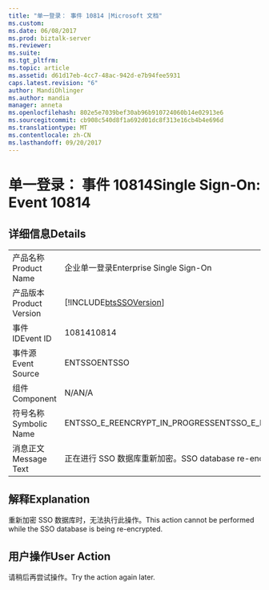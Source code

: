 ```yaml
---
title: "单一登录： 事件 10814 |Microsoft 文档"
ms.custom: 
ms.date: 06/08/2017
ms.prod: biztalk-server
ms.reviewer: 
ms.suite: 
ms.tgt_pltfrm: 
ms.topic: article
ms.assetid: d61d17eb-4cc7-48ac-942d-e7b94fee5931
caps.latest.revision: "6"
author: MandiOhlinger
ms.author: mandia
manager: anneta
ms.openlocfilehash: 802e5e7039bef30ab96b910724060b14e02913e6
ms.sourcegitcommit: cb908c540d8f1a692d01dc8f313e16cb4b4e696d
ms.translationtype: MT
ms.contentlocale: zh-CN
ms.lasthandoff: 09/20/2017
---
```

# <a name="single-sign-on-event-10814"></a><span data-ttu-id="a399d-102">单一登录： 事件 10814</span><span class="sxs-lookup"><span data-stu-id="a399d-102">Single Sign-On: Event 10814</span></span>
## <a name="details"></a><span data-ttu-id="a399d-103">详细信息</span><span class="sxs-lookup"><span data-stu-id="a399d-103">Details</span></span>  
  
|||  
|-|-|  
|<span data-ttu-id="a399d-104">产品名称</span><span class="sxs-lookup"><span data-stu-id="a399d-104">Product Name</span></span>|<span data-ttu-id="a399d-105">企业单一登录</span><span class="sxs-lookup"><span data-stu-id="a399d-105">Enterprise Single Sign-On</span></span>|  
|<span data-ttu-id="a399d-106">产品版本</span><span class="sxs-lookup"><span data-stu-id="a399d-106">Product Version</span></span>|[!INCLUDE[btsSSOVersion](../includes/btsssoversion-md.md)]|  
|<span data-ttu-id="a399d-107">事件 ID</span><span class="sxs-lookup"><span data-stu-id="a399d-107">Event ID</span></span>|<span data-ttu-id="a399d-108">10814</span><span class="sxs-lookup"><span data-stu-id="a399d-108">10814</span></span>|  
|<span data-ttu-id="a399d-109">事件源</span><span class="sxs-lookup"><span data-stu-id="a399d-109">Event Source</span></span>|<span data-ttu-id="a399d-110">ENTSSO</span><span class="sxs-lookup"><span data-stu-id="a399d-110">ENTSSO</span></span>|  
|<span data-ttu-id="a399d-111">组件</span><span class="sxs-lookup"><span data-stu-id="a399d-111">Component</span></span>|<span data-ttu-id="a399d-112">N/A</span><span class="sxs-lookup"><span data-stu-id="a399d-112">N/A</span></span>|  
|<span data-ttu-id="a399d-113">符号名称</span><span class="sxs-lookup"><span data-stu-id="a399d-113">Symbolic Name</span></span>|<span data-ttu-id="a399d-114">ENTSSO_E_REENCRYPT_IN_PROGRESS</span><span class="sxs-lookup"><span data-stu-id="a399d-114">ENTSSO_E_REENCRYPT_IN_PROGRESS</span></span>|  
|<span data-ttu-id="a399d-115">消息正文</span><span class="sxs-lookup"><span data-stu-id="a399d-115">Message Text</span></span>|<span data-ttu-id="a399d-116">正在进行 SSO 数据库重新加密。</span><span class="sxs-lookup"><span data-stu-id="a399d-116">SSO database re-encryption is in progress.</span></span>|  
  
## <a name="explanation"></a><span data-ttu-id="a399d-117">解释</span><span class="sxs-lookup"><span data-stu-id="a399d-117">Explanation</span></span>  
 <span data-ttu-id="a399d-118">重新加密 SSO 数据库时，无法执行此操作。</span><span class="sxs-lookup"><span data-stu-id="a399d-118">This action cannot be performed while the SSO database is being re-encrypted.</span></span>  
  
## <a name="user-action"></a><span data-ttu-id="a399d-119">用户操作</span><span class="sxs-lookup"><span data-stu-id="a399d-119">User Action</span></span>  
 <span data-ttu-id="a399d-120">请稍后再尝试操作。</span><span class="sxs-lookup"><span data-stu-id="a399d-120">Try the action again later.</span></span>